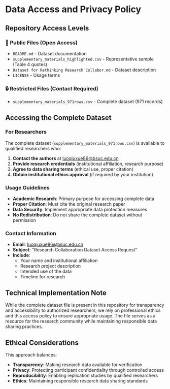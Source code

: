 # Data Access and Privacy Policy

## Repository Access Levels

### 📂 Public Files (Open Access)
- `README.md` - Dataset documentation
- `supplementary_materials_highlighted.csv` - Representative sample (Table 4 quotes)
- `Dataset for Rethinking Research Collabor.md` - Dataset description
- `LICENSE` - Usage terms

### 🔒 Restricted Files (Contact Required)  
- `supplementary_materials_971rows.csv` - Complete dataset (971 records)

## Accessing the Complete Dataset

### For Researchers
The complete dataset (`supplementary_materials_971rows.csv`) is available to qualified researchers who:

1. **Contact the authors** at luoqiuxue86@bsuc.edu.cn
2. **Provide research credentials** (institutional affiliation, research purpose)
3. **Agree to data sharing terms** (ethical use, proper citation)
4. **Obtain institutional ethics approval** (if required by your institution)

### Usage Guidelines
- **Academic Research**: Primary purpose for accessing complete data
- **Proper Citation**: Must cite the original research paper
- **Data Security**: Implement appropriate data protection measures
- **No Redistribution**: Do not share the complete dataset without permission

### Contact Information
- **Email**: luoqiuxue86@bsuc.edu.cn
- **Subject**: "Research Collaboration Dataset Access Request"
- **Include**: 
  - Your name and institutional affiliation
  - Research project description
  - Intended use of the data
  - Timeline for research

## Technical Implementation Note
While the complete dataset file is present in this repository for transparency and accessibility to authorized researchers, we rely on professional ethics and this access policy to ensure appropriate usage. The file serves as a resource for the research community while maintaining responsible data sharing practices.

## Ethical Considerations
This approach balances:
- **Transparency**: Making research data available for verification
- **Privacy**: Protecting participant confidentiality through controlled access
- **Reproducibility**: Enabling replication studies by qualified researchers
- **Ethics**: Maintaining responsible research data sharing standards
